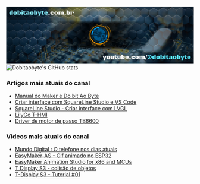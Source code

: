 ![Welcome to Do bit Ao Byte](./dobitaobyte-github.jpg)
![Dobitaobyte's GitHub stats](https://github-readme-stats.vercel.app/api?username=DjamesSuhanko&show_icons=true&theme=radical)

### Artigos mais atuais do canal
<!-- BLOG-POST-LIST:START -->
- [Manual do Maker e Do bit Ao Byte](https://www.manualdomaker.com/article/manual-do-maker-e-do-bit-ao-byte/)
- [Criar interface com SquareLine Studio e VS Code](https://www.manualdomaker.com/article/criar-interface-com-square-line-studio-e-vs-code/)
- [SquareLine Studio - Criar interface com LVGL](https://www.manualdomaker.com/article/square-line-studio-criar-interface-com-lvgl/)
- [LilyGo T-HMI](https://www.manualdomaker.com/article/lily-go-t-hmi/)
- [Driver de motor de passo TB6600](https://www.manualdomaker.com/article/driver-de-motor-de-passo-tb-6600/)
<!-- BLOG-POST-LIST:END -->

### Vídeos mais atuais do canal
<!-- YOUTUBE-POST-LIST:START -->
- [Mundo Digital : O telefone nos dias atuais](https://www.youtube.com/watch?v=oSUOf1znQPs)
- [EasyMaker-AS - Gif animado no ESP32](https://www.youtube.com/watch?v=FxwwzkmMvfE)
- [EasyMaker Animation Studio for x86 and MCUs](https://www.youtube.com/watch?v=3nGWqujnzlQ)
- [T Display S3 - colisão de objetos](https://www.youtube.com/watch?v=VjoNu9SCD40)
- [T-Display S3 - Tutorial #01](https://www.youtube.com/watch?v=CCTERa9nWV0)
<!-- YOUTUBE-POST-LIST:END -->